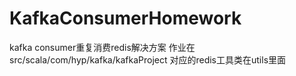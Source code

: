# KafkaConsumerHomework
kafka consumer重复消费redis解决方案
作业在src/scala/com/hyp/kafka/kafkaProject
对应的redis工具类在utils里面
